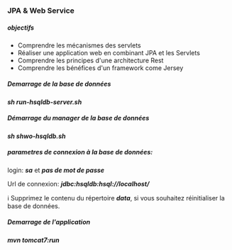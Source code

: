 ### JPA & Web Service

##### objectifs
* Comprendre les mécanismes des servlets
* Réaliser une application web en combinant JPA et les Servlets
* Comprendre les principes d'une architecture Rest
* Comprendre les bénéfices d'un framework come Jersey

##### Demarrage de la base de données
**_sh run-hsqldb-server.sh_**
##### Démarrage du manager de la base de données
**_sh shwo-hsqldb.sh_**
##### parametres de connexion à la base de données:
login: **_sa_** et **_pas de mot de passe_**

Url de connexion: **_jdbc:hsqldb:hsql://localhost/_**

:information_source: Supprimez le contenu du répertoire **_data_**, si vous souhaitez réinitialiser la base de données.

##### Demarrage de l'application
**_mvn tomcat7:run_**

